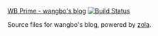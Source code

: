[WB Prime - wangbo's blog](https://www.wangbo.im) [![Build Status](https://travis-ci.org/wbprime/wbpages.svg?branch=master)](https://travis-ci.org/wbprime/wbpages)

Source files for wangbo's blog, powered by [zola](https://github.com/getzola/zolahttps://github.com/getzola/zola).
